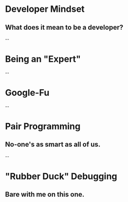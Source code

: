 # Developer Mindset
## What does it mean to be a developer?

--

# Being an "Expert"

--

# Google-Fu

--

# Pair Programming
## No-one's as smart as all of us.

--

# "Rubber Duck" Debugging
## Bare with me on this one.
